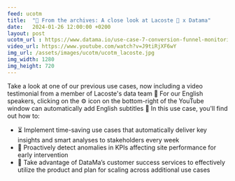 ```yaml
---
feed: ucotm
title:  "🎥 From the archives: A close look at Lacoste 🐊 x Datama"
date:   2024-01-26 12:00:00 +0200
layout: post
ucotm_url : https://www.datama.io/use-case-7-conversion-funnel-monitoring/
video_url: https://www.youtube.com/watch?v=J9tiRjXF6wY
img_url: /assets/images/ucotm/ucotm_lacoste.jpg
img_width: 1280
img_height: 720
---
```



Take a look at one of our previous use cases, now including a video testimonial from a member of Lacoste's data team 🌟 For our English speakers, clicking on the ⚙️ icon on the bottom-right of the YouTube window can automatically add English subtitles 💃 In this use case, you'll find out how to:

* ⏳ Implement time-saving use cases that automatically deliver key insights and smart analyses to stakeholders every week
* 🚨 Proactively detect anomalies in KPIs affecting site performance for early intervention
* 🌱 Take advantage of DataMa’s customer success services to effectively utilize the product and plan for scaling across additional use cases

